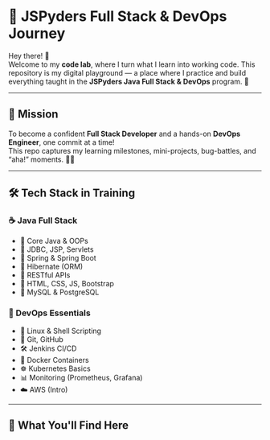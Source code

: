 # 🚀 JSPyders Full Stack & DevOps Journey

Hey there! 👋  
Welcome to my **code lab**, where I turn what I learn into working code. This repository is my digital playground — a place where I practice and build everything taught in the **JSPyders Java Full Stack & DevOps** program. 🌱

---

## 🎯 Mission

To become a confident **Full Stack Developer** and a hands-on **DevOps Engineer**, one commit at a time!  
This repo captures my learning milestones, mini-projects, bug-battles, and “aha!” moments. 🧠💡

---

## 🛠️ Tech Stack in Training

### ☕ Java Full Stack
- 🔹 Core Java & OOPs
- 🔹 JDBC, JSP, Servlets
- 🔹 Spring & Spring Boot
- 🔹 Hibernate (ORM)
- 🔹 RESTful APIs
- 🔹 HTML, CSS, JS, Bootstrap
- 🔹 MySQL & PostgreSQL

### 🐧 DevOps Essentials
- 📁 Linux & Shell Scripting
- 🔧 Git, GitHub
- 🛠️ Jenkins CI/CD
- 🐳 Docker Containers
- ☸️ Kubernetes Basics
- 📊 Monitoring (Prometheus, Grafana)
- ☁️ AWS (Intro)

---

## 📁 What You'll Find Here

